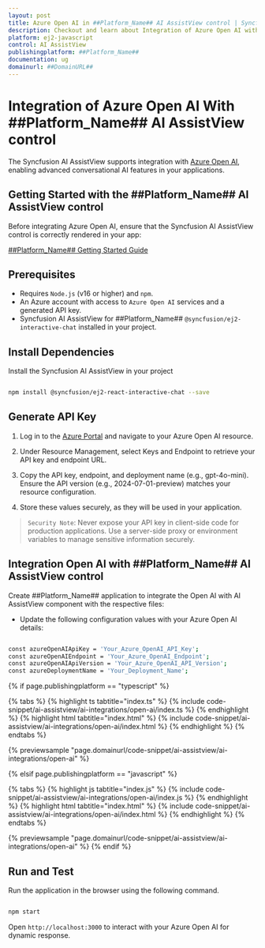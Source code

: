 ```yaml
---
layout: post
title: Azure Open AI in ##Platform_Name## AI AssistView control | Syncfusion
description: Checkout and learn about Integration of Azure Open AI with ##Platform_Name## AI AssistView control of Syncfusion Essential JS 2 and more.
platform: ej2-javascript
control: AI AssistView 
publishingplatform: ##Platform_Name##
documentation: ug
domainurl: ##DomainURL##
---
```


# Integration of Azure Open AI With ##Platform_Name## AI AssistView control 

The Syncfusion AI AssistView supports integration with [Azure Open AI](https://microsoft.github.io/PartnerResources/skilling/ai-ml-academy/resources/openai), enabling advanced conversational AI features in your applications.

## Getting Started with the ##Platform_Name## AI AssistView control

Before integrating Azure Open AI, ensure that the Syncfusion AI AssistView control is correctly rendered in your app:

[##Platform_Name## Getting Started Guide](../getting-started)

## Prerequisites

* Requires `Node.js` (v16 or higher) and `npm`.
* An Azure account with access to `Azure Open AI` services and a generated API key.
* Syncfusion AI AssistView for ##Platform_Name## `@syncfusion/ej2-interactive-chat` installed in your project.

## Install Dependencies

Install the Syncfusion AI AssistView in your project

```bash 

npm install @syncfusion/ej2-react-interactive-chat --save

```

## Generate API Key

1. Log in to the [Azure Portal](https://portal.azure.com/#home) and navigate to your Azure Open AI resource. 

2. Under Resource Management, select Keys and Endpoint to retrieve your API key and endpoint URL.  

3. Copy the API key, endpoint, and deployment name (e.g., gpt-4o-mini). Ensure the API version (e.g., 2024-07-01-preview) matches your resource configuration.

4. Store these values securely, as they will be used in your application.

> `Security Note`: Never expose your API key in client-side code for production applications. Use a server-side proxy or environment variables to manage sensitive information securely.

##  Integration Open AI with ##Platform_Name## AI AssistView control

Create ##Platform_Name## application to integrate the Open AI with AI AssistView component with the respective files:

* Update the following configuration values with your Azure Open AI details:

```bash

const azureOpenAIApiKey = 'Your_Azure_OpenAI_API_Key';
const azureOpenAIEndpoint = 'Your_Azure_OpenAI_Endpoint';
const azureOpenAIApiVersion = 'Your_Azure_OpenAI_API_Version';
const azureDeploymentName = 'Your_Deployment_Name';

```

{% if page.publishingplatform == "typescript" %}

{% tabs %}
{% highlight ts tabtitle="index.ts" %}
{% include code-snippet/ai-assistview/ai-integrations/open-ai/index.ts %}
{% endhighlight %}
{% highlight html tabtitle="index.html" %}
{% include code-snippet/ai-assistview/ai-integrations/open-ai/index.html %}
{% endhighlight %}
{% endtabs %}
        
{% previewsample "page.domainurl/code-snippet/ai-assistview/ai-integrations/open-ai" %}

{% elsif page.publishingplatform == "javascript" %}

{% tabs %}
{% highlight js tabtitle="index.js" %}
{% include code-snippet/ai-assistview/ai-integrations/open-ai/index.js %}
{% endhighlight %}
{% highlight html tabtitle="index.html" %}
{% include code-snippet/ai-assistview/ai-integrations/open-ai/index.html %}
{% endhighlight %}
{% endtabs %}

{% previewsample "page.domainurl/code-snippet/ai-assistview/ai-integrations/open-ai" %}
{% endif %}

## Run and Test 

Run the application in the browser using the following command.

```bash

npm start

```

Open `http://localhost:3000` to interact with your Azure Open AI for dynamic response.
